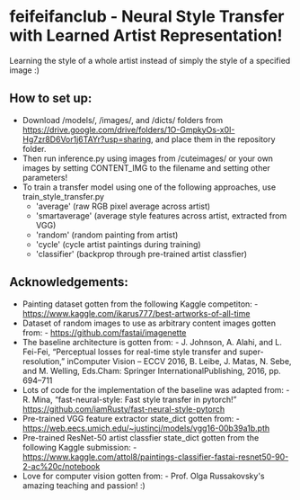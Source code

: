 # feifeifanclub - Neural Style Transfer with Learned Artist Representation!

Learning the style of a whole artist instead of simply the style of a specified image :)

## How to set up:
  - Download /models/, /images/, and /dicts/ folders from https://drive.google.com/drive/folders/1O-GmpkyOs-x0I-Hg7zr8D6Vor1j6TAYr?usp=sharing, and place them in the repository folder.
  - Then run inference.py using images from /cuteimages/ or your own images by setting CONTENT_IMG to the filename and setting other parameters! 
  - To train a transfer model using one of the following approaches, use train_style_transfer.py
     - 'average' (raw RGB pixel average across artist)    
     - 'smartaverage' (average style features across artist, extracted from VGG)     
     - 'random' (random painting from artist)             
     - 'cycle' (cycle artist paintings during training)        
     - 'classifier' (backprop through pre-trained artist classfier)
     
     
 
## Acknowledgements:
  - Painting dataset gotten from the following Kaggle competiton:
        - https://www.kaggle.com/ikarus777/best-artworks-of-all-time
  - Dataset of random images to use as arbitrary content images gotten from:
        - https://github.com/fastai/imagenette
  - The baseline architecture is gotten from:
        - J. Johnson, A. Alahi, and L. Fei-Fei, “Perceptual losses for real-time style transfer and super-resolution,”
          inComputer Vision – ECCV 2016, B. Leibe, J. Matas, N. Sebe, and M. Welling, Eds.Cham: Springer InternationalPublishing, 2016, pp. 694–711
  - Lots of code for the implementation of the baseline was adapted from:
        - R. Mina, “fast-neural-style: Fast style transfer in pytorch!” https://github.com/iamRusty/fast-neural-style-pytorch
  - Pre-trained VGG feature extractor state_dict gotten from:
        - https://web.eecs.umich.edu/~justincj/models/vgg16-00b39a1b.pth
  - Pre-trained ResNet-50 artist classfier state_dict gotten from the following Kaggle submission:
        - https://www.kaggle.com/attol8/paintings-classifier-fastai-resnet50-90-2-ac%20c/notebook
  - Love for computer vision gotten from:
        - Prof. Olga Russakovsky's amazing teaching and passion! :)
